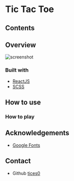 # Tic Tac Toe

## Contents

## Overview

![screenshot](./screenshot.png)

### Built with

-   [ReactJS](https://reactjs.org)
-   [SCSS](https://sass-lang.com)

## How to use

### How to play

## Acknowledgements

-   [Google Fonts](https://fonts.google.com/specimen/Roboto)

## Contact

-   Github [tices0](https://github.com/tices0)
